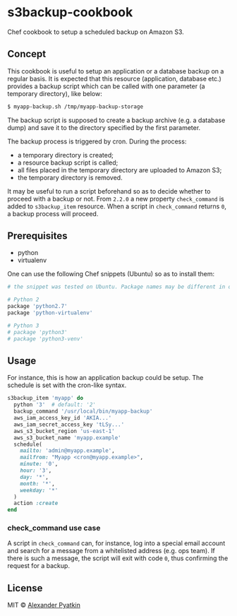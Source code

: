 # s3backup-cookbook
Chef cookbook to setup a scheduled backup on Amazon S3.

## Concept

This cookbook is useful to setup an application or a database backup on a regular basis. It is expected that this resource (application, database etc.) provides a backup script which can be called with one parameter (a temporary directory), like below:

```sh
$ myapp-backup.sh /tmp/myapp-backup-storage
```

The backup script is supposed to create a backup archive (e.g. a database dump) and save it to the directory specified by the first parameter.

The backup process is triggered by cron. During the process:
- a temporary directory is created;
- a resource backup script is called;
- all files placed in the temporary directory are uploaded to Amazon S3;
- the temporary directory is removed.

It may be useful to run a script beforehand so as to decide whether to proceed with a backup or not. From `2.2.0` a new property `check_command` is added to `s3backup_item` resource. When a script in `check_command` returns `0`, a backup process will proceed.

## Prerequisites

- python
- virtualenv

One can use the following Chef snippets (Ubuntu) so as to install them:

```ruby
# the snippet was tested on Ubuntu. Package names may be different in other Linux distributions.

# Python 2
package 'python2.7'
package 'python-virtualenv'

# Python 3
# package 'python3'
# package 'python3-venv'
```

## Usage

For instance, this is how an application backup could be setup. The schedule is set with the cron-like syntax.

```ruby
s3backup_item 'myapp' do
  python '3'  # default: '2'
  backup_command '/usr/local/bin/myapp-backup'
  aws_iam_access_key_id 'AKIA...'
  aws_iam_secret_access_key 'tLSy...'
  aws_s3_bucket_region 'us-east-1'
  aws_s3_bucket_name 'myapp.example'
  schedule(
    mailto: 'admin@myapp.example',
    mailfrom: "Myapp <cron@myapp.example>",
    minute: '0',
    hour: '3',
    day: '*',
    month: '*',
    weekday: '*'
  )
  action :create
end
```

### check_command use case

A script in `check_command` can, for instance, log into a special email account and search for a message from a whitelisted address (e.g. ops team). If there is such a message, the script will exit with code `0`, thus confirming the request for a backup.

## License
MIT © [Alexander Pyatkin](https://github.com/aspyatkin)
